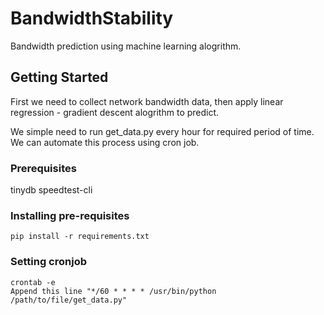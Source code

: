 # BandwidthStability

Bandwidth prediction using machine learning alogrithm.

## Getting Started

First we need to collect network bandwidth data, then apply linear regression - gradient descent alogrithm to predict.

We simple need to run get_data.py every hour for required period of time. We can automate this process using cron job.

### Prerequisites

tinydb
speedtest-cli

### Installing pre-requisites 

```
pip install -r requirements.txt
```

### Setting cronjob

```
crontab -e
Append this line "*/60 * * * * /usr/bin/python /path/to/file/get_data.py"
```


